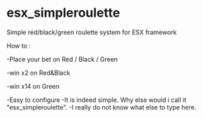 # esx_simpleroulette

Simple red/black/green roulette system for ESX framework

How to :

-Place your bet on Red / Black / Green  

-win x2 on Red&Black

-win x14 on Green

-Easy to configure
-It is indeed simple. Why else would i call it "esx_simpleroulette".
-I really do not know what else to type here.

